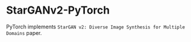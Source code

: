 # StarGANv2-PyTorch
PyTorch implements `StarGAN v2: Diverse Image Synthesis for Multiple Domains` paper.

